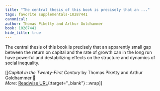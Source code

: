 ```yaml
---
title: "The central thesis of this book is precisely that an ..."
tags: favorite supplementals-10287441
canonical: 
author: Thomas Piketty and Arthur Goldhammer
book: 10287441
hide_title: true
---
```


The central thesis of this book is precisely that an apparently small gap between the return on capital and the rate of growth can in the long run have powerful and destabilizing effects on the structure and dynamics of social inequality.


[[<cite>_Capital in the Twenty-First Century_</cite> by Thomas Piketty and Arthur Goldhammer 📕<br>
_More_: [Readwise URL](https://readwise.io/open/209712751){:target="_blank"}
::wrap]]